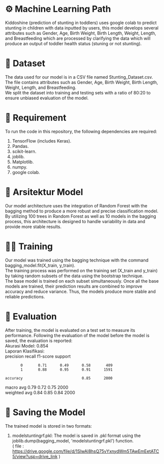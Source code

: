 # ⚙️ Machine Learning Path
Kiddoshine (prediction of stunting in toddlers) uses google colab to predict stunting in children with data inputted by users, this model develops several attributes such as Gender, Age, Birth Weight, Birth Length, Weight, Length, and Breastfeeding which are processed by clarifying the data which will produce an output of toddler health status (stuning or not stunting).<br>

# 📁 Dataset
The data used for our model is in a CSV file named Stunting_Dataset.csv. The file contains attributes such as Gender, Age, Birth Weight, Birth Length, Weight, Length, and Breastfeeding. <br>
We split the dataset into training and testing sets with a ratio of 80:20 to ensure unbiased evaluation of the model.<br>

# 🧰 Requirement
To run the code in this repository, the following dependencies are required:<br>
1. TensorFlow (includes Keras).<br>
2. Pandas.<br>
3. scikit-learn.<br>
4. joblib.<br>
5. Matplotlib.<br>
6. numpy.<br>
7. google colab.<br>

# 🧬 Arsitektur Model
Our model architecture uses the integration of Random Forest with the bagging method to produce a more robust and precise classification model. <br>
By utilizing 100 trees in Random Forest as well as 10 models in the bagging process, this architecture is designed to handle variability in data and provide more stable results.<br>

# 🏋️‍♂️ Training
Our model was trained using the bagging technique with the command bagging_model.fit(X_train, y_train).<br>
The training process was performed on the training set (X_train and y_train) by taking random subsets of the data using the bootstrap technique.<br>
The base model is trained on each subset simultaneously. Once all the base models are trained, their prediction results are combined to improve accuracy and reduce variance. Thus, the models produce more stable and reliable predictions.<br>

# 📝 Evaluation
After training, the model is evaluated on a test set to measure its performance. Following the evaluation of the model before the model is saved, the evaluation is reported:<br>
Akurasi Model: 0.854 <br>
Laporan Klasifikasi:<br>
              precision    recall  f1-score   support

           0       0.71      0.49      0.58       409
           1       0.88      0.95      0.91      1591

    accuracy                           0.85      2000
   macro avg       0.79      0.72      0.75      2000 <br>
weighted avg       0.84      0.85      0.84      2000 <br>


# 💾 Saving the Model
The trained model is stored in two formats:<br>
1. modelstuntingrf.pkl: The model is saved in .pkl format using the joblib.dump(bagging_model, 'modelstuntingrf.pkl') function.<br>
( file : https://drive.google.com/file/d/1SlwAl8hsQ75vYxnydWm5TAwEmEetATC5/view?usp=drive_link )<br>




